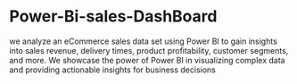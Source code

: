 # Power-Bi-sales-DashBoard
we analyze an eCommerce sales data set using Power BI to gain insights into sales revenue, delivery times, product profitability, customer segments, and more. We showcase the power of Power BI in visualizing complex data and providing actionable insights for business decisions
